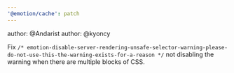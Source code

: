```yaml
---
'@emotion/cache': patch
---
```


author: @Andarist
author: @kyoncy

Fix `/* emotion-disable-server-rendering-unsafe-selector-warning-please-do-not-use-this-the-warning-exists-for-a-reason */` not disabling the warning when there are multiple blocks of CSS.
